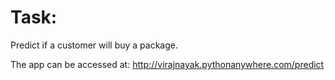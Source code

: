 # Task:
Predict if a customer will buy a package.

The app can be accessed at: http://virajnayak.pythonanywhere.com/predict
